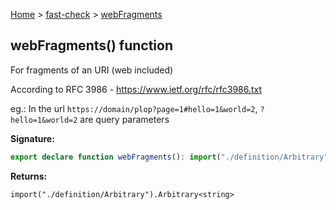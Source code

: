 [Home](/) &gt; [fast-check](../fast-check.md) &gt; [webFragments](webFragments_1.md)

## webFragments() function

For fragments of an URI (web included)

According to RFC 3986 - https://www.ietf.org/rfc/rfc3986.txt

eg.: In the url `https://domain/plop?page=1#hello=1&world=2`<!-- -->, `?hello=1&world=2` are query parameters

<b>Signature:</b>

```typescript
export declare function webFragments(): import("./definition/Arbitrary").Arbitrary<string>;
```
<b>Returns:</b>

`import("./definition/Arbitrary").Arbitrary<string>`

